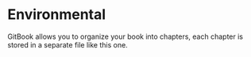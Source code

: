 # Environmental

GitBook allows you to organize your book into chapters, each chapter is stored in a separate file like this one.
